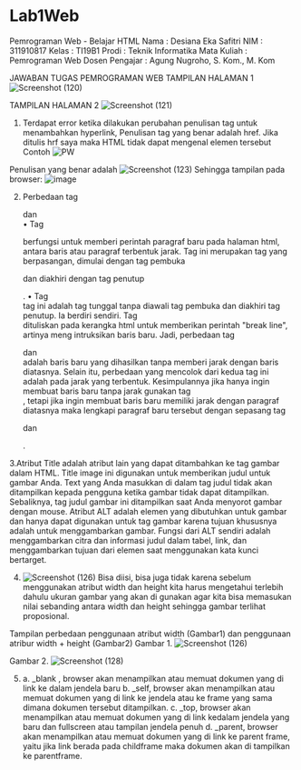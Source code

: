 # Lab1Web
Pemrograman Web - Belajar HTML 
Nama			: Desiana Eka Safitri
NIM			: 311910817
Kelas			: TI19B1
Prodi			: Teknik Informatika
Mata Kuliah		: Pemrograman Web
Dosen Pengajar		: Agung Nugroho, S. Kom., M. Kom

JAWABAN TUGAS PEMROGRAMAN WEB
TAMPILAN HALAMAN 1
![Screenshot (120)](https://user-images.githubusercontent.com/81596251/112921916-cafffb80-9135-11eb-9884-2d767c5534b8.png)

TAMPILAN HALAMAN 2
![Screenshot (121)](https://user-images.githubusercontent.com/81596251/112922113-1f0ae000-9136-11eb-8c4e-6c8dd36ab01f.png)

1. Terdapat error ketika dilakukan perubahan penulisan tag untuk menambahkan hyperlink,
Penulisan tag yang benar adalah href. Jika ditulis hrf saya maka HTML tidak dapat mengenal elemen tersebut
Contoh
![PW](https://user-images.githubusercontent.com/81596251/112922355-917bc000-9136-11eb-8c54-e3f824a9b593.png)

Penulisan yang benar adalah 
![Screenshot (123)](https://user-images.githubusercontent.com/81596251/112922588-e9b2c200-9136-11eb-95f6-dd93090252c7.png)
Sehingga tampilan pada browser:
![image](https://user-images.githubusercontent.com/81596251/112922823-5a59de80-9137-11eb-9c36-7ad35063e61d.png)

2. Perbedaan tag <p> dan <br>
•	Tag <p> berfungsi untuk memberi perintah paragraf baru pada halaman html, antara baris atau paragraf terbentuk jarak. Tag ini merupakan tag yang berpasangan, dimulai dengan tag pembuka <p> dan diakhiri dengan tag penutup</p> . 
•	Tag <br> tag ini adalah tag tunggal tanpa diawali tag pembuka dan diakhiri tag penutup. Ia berdiri sendiri. Tag <br/>  dituliskan pada kerangka html untuk memberikan perintah "break line", artinya meng intruksikan baris baru.
Jadi, perbedaan tag <p> dan <br> adalah baris baru yang dihasilkan tanpa memberi jarak dengan baris diatasnya. Selain itu, perbedaan yang mencolok dari kedua tag ini adalah pada jarak yang terbentuk. Kesimpulannya jika hanya ingin membuat baris baru tanpa jarak gunakan tag <br/>, tetapi jika ingin membuat baris baru memiliki jarak dengan paragraf diatasnya maka lengkapi paragraf baru tersebut dengan sepasang tag <p>  dan </p>.

3.Atribut Title  adalah atribut lain yang dapat ditambahkan ke tag gambar dalam HTML. Title image ini digunakan untuk memberikan judul untuk gambar Anda. Text yang Anda masukkan di dalam tag judul tidak akan ditampilkan kepada pengguna ketika gambar tidak dapat ditampilkan. Sebaliknya, tag judul gambar ini ditampilkan saat Anda menyorot gambar dengan mouse.
Atribut ALT adalah elemen yang dibutuhkan untuk gambar dan hanya dapat digunakan untuk tag gambar karena tujuan khususnya adalah untuk menggambarkan gambar. Fungsi dari ALT sendiri adalah menggambarkan citra dan informasi judul dalam tabel, link, dan menggambarkan tujuan dari elemen saat menggunakan kata kunci bertarget.

4. ![Screenshot (126)](https://user-images.githubusercontent.com/81596251/112923071-c4728380-9137-11eb-8ef1-e017afc6b2e6.png)
Bisa diisi, bisa juga tidak karena sebelum menggunakan atribut width dan height kita harus mengetahui terlebih dahulu ukuran gambar yang akan di gunakan agar kita bisa memasukan nilai sebanding antara width dan height sehingga gambar terlihat proposional.

Tampilan perbedaan penggunaan atribut width (Gambar1) dan penggunaan atribur width + height (Gambar2)
Gambar 1.
![Screenshot (126)](https://user-images.githubusercontent.com/81596251/112923528-abb69d80-9138-11eb-8cc1-446782f0a1fc.png)

Gambar 2.
![Screenshot (128)](https://user-images.githubusercontent.com/81596251/112923576-b8d38c80-9138-11eb-9d15-1a61c6d65184.png)

5. a. _blank , browser akan menampilkan atau memuat dokumen yang di link ke dalam jendela baru
   b. _self, browser akan menampilkan atau memuat dokumen yang di link ke jendela atau ke frame yang sama dimana dokumen tersebut ditampilkan.
   c. _top,  browser akan menampilkan atau memuat dokumen yang di link kedalam jendela yang baru dan fullscreen atau tampilan jendela penuh
   d. _parent, browser akan menampilkan atau memuat dokumen yang di link ke parent frame, yaitu jika link berada pada childframe maka dokumen akan di tampilkan ke parentframe.



